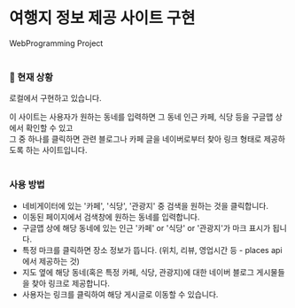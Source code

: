 # 여행지 정보 제공 사이트 구현
WebProgramming Project<br><br>

### 🚨 현재 상황
로컬에서 구현하고 있습니다.


이 사이트는 사용자가 원하는 동네를 입력하면 그 동네 인근 카페, 식당 등을 구글맵 상에서 확인할 수 있고<br>
그 중 하나를 클릭하면 관련 블로그나 카페 글을 네이버로부터 찾아 링크 형태로 제공하도록 하는 사이트입니다.<br><br>


### 사용 방법
- 네비게이터에 있는 '카페', '식당', '관광지' 중 검색을 원하는 것을 클릭합니다.
- 이동된 페이지에서 검색창에 원하는 동네를 입력합니다.
- 구글맵 상에 해당 동네에 있는 인근 '카페' or '식당' or '관광지'가 마크 표시가 됩니다.
- 특정 마크를 클릭하면 장소 정보가 뜹니다. (위치, 리뷰, 영업시간 등 - places api에서 제공하는 것)
- 지도 옆에 해당 동네(혹은 특정 카페, 식당, 관광지)에 대한 네이버 블로그 게시물들을 찾아 링크로 제공합니다.
- 사용자는 링크를 클릭하여 해당 게시글로 이동할 수 있습니다. 

